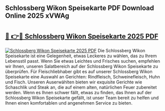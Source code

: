 ## Schlossberg Wikon Speisekarte PDF Download Online 2025 xVWAg

# <h2><a href="http://gcb56m0.nevu.top/?p=Schlossberg+Wikon+Speisekarte">🔗 👉🔴 Schlossberg Wikon Speisekarte 2025 PDF</a></h2>

[![Schlossberg Wikon Speisekarte 2025 PDF](https://i.imgur.com/dBaPXMq.png)](http://gcb56m0.nevu.top/?p=Schlossberg+Wikon+Speisekarte)
Die Schlossberg Wikon Speisekarte ist eine Gelegenheit, etwas Leckeres zu wählen, das zu Ihrem Lebensstil passt. Wenn Sie etwas Leichtes und Frisches suchen, empfehlen wir Ihnen, unseren Salatbereich auf der Schlossberg Wikon Speisekarte zu überprüfen. Für Fleischliebhaber gibt es auf unserer Schlossberg Wikon Speisekarte eine Auswahl an Gerichten: Rindfleisch, Schweinefleisch, Huhn und Fisch. Unseren Auserwählten bieten wir exquisite Gerichte wie Schaschlik und Steak an, die auf einem alten, natürlichen Feuer zubereitet werden. Wenn es Ihnen schwer fällt, etwas zu finden, das Ihnen auf der Schlossberg Wikon Speisekarte gefällt, ist unser Team bereit zu helfen und Ihnen einen komfortablen und angenehmen Service zu bieten.
